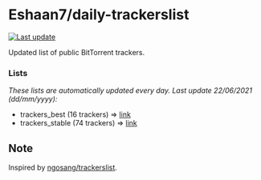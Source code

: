 
# Eshaan7/daily-trackerslist 

[![Last update](https://img.shields.io/badge/Last%20update-22/06/2021-blue.svg)](#)

Updated list of public BitTorrent trackers.

### Lists
*These lists are automatically updated every day. Last update 22/06/2021 (_dd/mm/yyyy_):*

* trackers_best (16 trackers) => [link](https://raw.githubusercontent.com/eshaan7/daily-trackerslist/master/trackers_best.txt)
* trackers_stable (74 trackers) => [link](https://raw.githubusercontent.com/eshaan7/daily-trackerslist/master/trackers_stable.txt)

## Note

Inspired by [ngosang/trackerslist](https://github.com/ngosang/trackerslist).
